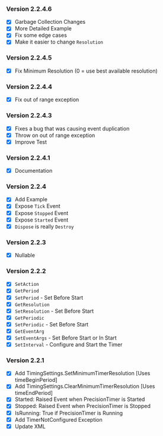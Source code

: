 ### Version 2.2.4.6
- [x] Garbage Collection Changes
- [x] More Detailed Example
- [x] Fix some edge cases
- [x] Make it easier to change `Resolution`

### Version 2.2.4.5
- [x] Fix Minimum Resolution (0 = use best available resolution)

### Version 2.2.4.4
- [x] Fix out of range exception

### Version 2.2.4.3
- [x] Fixes a bug that was causing event duplication
- [x] Throw on out of range exception
- [x] Improve Test

### Version 2.2.4.1
- [x] Documentation

### Version 2.2.4
- [x] Add Example
- [x] Expose `Tick` Event
- [x] Expose `Stopped` Event
- [x] Expose `Started` Event
- [x] `Dispose` is really `Destroy`

### Version 2.2.3
- [x] Nullable

### Version 2.2.2
- [x] `SetAction`
- [x] `GetPeriod`
- [x] `SetPeriod` - Set Before Start
- [x] `GetResolution`
- [x] `SetResolution`  - Set Before Start
- [x] `GetPeriodic`
- [x] `SetPeriodic` - Set Before Start
- [x] `GetEventArg`
- [x] `SetEventArgs` - Set Before Start or In Start
- [x] `SetInterval` - Configure and Start the Timer

### Version 2.2.1

- [x] Add TimingSettings.SetMinimumTimerResolution [Uses timeBeginPeriod]
- [x] Add TimingSettings.ClearMinimumTimerResolution [Uses timeEndPeriod]
- [x] Started: Raised Event when PrecisionTimer is Started
- [x] Stopped: Raised Event when PrecisionTimer is Stopped
- [x] IsRunning: True if PrecisionTimer is Running
- [x] Add TimerNotConfigured Exception
- [x] Update XML
